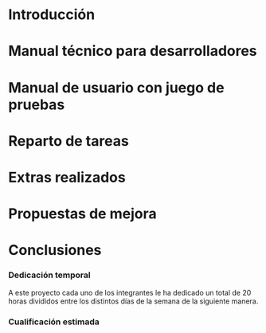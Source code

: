 # Introducción

# Manual  técnico para desarrolladores

# Manual de usuario con juego de pruebas

# Reparto de tareas

# Extras realizados

# Propuestas de mejora

# Conclusiones
    
### Dedicación temporal

A este proyecto cada uno de los integrantes le ha dedicado un total de 20 horas divididos entre los distintos días de la semana de la siguiente manera.


### Cualificación estimada
